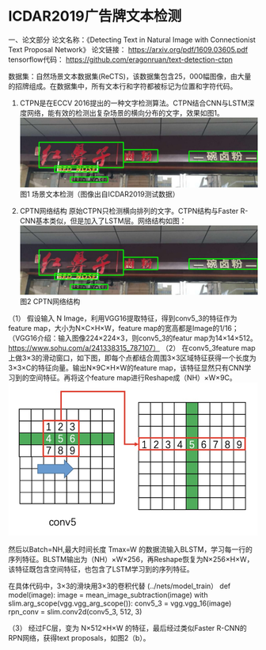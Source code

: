# ICDAR2019广告牌文本检测


一、论文部分
论文名称：《Detecting Text in Natural Image with Connectionist Text Proposal Network》
论文链接：  https://arxiv.org/pdf/1609.03605.pdf
tensorflow代码： https://github.com/eragonruan/text-detection-ctpn

数据集：自然场景文本数据集(ReCTS)，该数据集包含25，000幅图像，由大量的招牌组成。在数据集中，所有文本行和字符都被标记为位置和字符代码。

1. CTPN是在ECCV 2016提出的一种文字检测算法。CTPN结合CNN与LSTM深度网络，能有效的检测出复杂场景的横向分布的文字，效果如图1。
                      ![1](https://github.com/JingJLiu/ICDAR2019.github.io/blob/master/train_ReCTS_001867.jpg) 
                                           图1 场景文本检测（图像出自ICDAR2019测试数据）
                                           
2. CPTN网络结构
            原始CTPN只检测横向排列的文字。CTPN结构与Faster R-CNN基本类似，但是加入了LSTM层。网络结构如图：
                    ![2](https://github.com/JingJLiu/ICDAR2019.github.io/blob/master/train_ReCTS_001867.jpg)
                                                 图2 CPTN网络结构

（1） 假设输入 N Image，利用VGG16提取特征，得到conv5_3的特征作为feature map，大小为N×C×H×W，feature map的宽高都是Image的1/16；
            （VGG16介绍：输入图像224×224×3，则conv5_3的featur map为14×14×512。  https://www.sohu.com/a/241338315_787107）
（2） 在conv5_3feature map上做3×3的滑动窗口，如下图，即每个点都结合周围3×3区域特征获得一个长度为3×3×C的特征向量。输出N×9C×H×W的feature map，该特征显然只有CNN学习到的空间特征。再将这个feature map进行Reshape成（NH）×W×9C。
                   ![1](https://github.com/JingJLiu/ICDAR2019.github.io/blob/master/v2-4399a8ecb012241fa542e084eb7d727f_r.jpg) 
                                                                            
   然后以Batch=NH,最大时间长度 Tmax=W 的数据流输入BLSTM，学习每一行的序列特征。BLSTM输出为（NH）×W×256，再Reshape恢复为N×256×H×W，该特征既包含空间特征，也包含了LSTM学习到的序列特征。

在具体代码中，3×3的滑块用3×3的卷积代替  (../nets/model_train）
def model(image):
    image = mean_image_subtraction(image)
    with slim.arg_scope(vgg.vgg_arg_scope()):
        conv5_3 = vgg.vgg_16(image)
    rpn_conv = slim.conv2d(conv5_3, 512, 3)

（3） 经过FC层，变为 N×512×H×W 的特征，最后经过类似Faster R-CNN的RPN网络，获得text proposals，如图2（b）。
